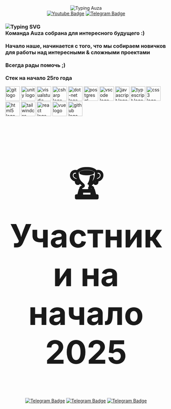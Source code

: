 <div align="center" class="container">
</div>
<div id="views" align="center">
    <img src="https://readme-typing-svg.demolab.com?font=Fira+Code&size=33&pause=1000&color=F7F7F7&center=true&vCenter=true&repeat=false&width=435&lines=%F0%9F%91%8BHello+from+AuzaTeam" alt="Typing Auza" />
</div>
<div align="center">
    <a href="auzateaminc@gmail.com"><img src="https://img.shields.io/badge/Gmail-red?style=for-the-badge&logo=gmail&logoColor=white" alt="Youtube Badge"></a>
    <a href="https://t.me/n1_3ro"><img src="https://img.shields.io/badge/Telegram-blue?style=for-the-badge&logo=telegram&logoColor=white" alt="Telegram Badge"></a>
</div>
<div align="center">
    <h3 align="left">
  <img src="https://readme-typing-svg.demolab.com?font=Fira+Code&pause=1000&vCenter=true&random=true&width=330&lines=%D0%A1%D0%B0%D0%BF+%D0%BE%D1%82+AuzaTeam;FearFusion+Games+%7C+AuzaTeam" alt="Typing SVG" /><br>
  Команда Auza собрана для интересного будущего :)<br><br>Начало наше, начинается с того, что мы собираем новичков для работы над интересными & сложными проектами<br><br>Всегда рады помочь ;)<br><br>
  Стек на начало 25го года
</h3>

<div align="left">
    <img src="https://skillicons.dev/icons?i=git" height="45" alt="git logo"  />
    <img src="https://skillicons.dev/icons?i=unity" height="45" alt="unity logo"  />
    <img src="https://skillicons.dev/icons?i=visualstudio" height="45" alt="visualstudio logo"  />
    <img src="https://skillicons.dev/icons?i=cs" height="45" alt="csharp logo"  />
    <img src="https://skillicons.dev/icons?i=dotnet" height="45" alt="dot-net logo"  />
    <img src="https://skillicons.dev/icons?i=postgres" height="45" alt="postgresql logo"  />
    <img src="https://skillicons.dev/icons?i=vscode" height="45" alt="vscode logo"  />
    <img src="https://skillicons.dev/icons?i=js" height="45" alt="javascript logo"  />
    <img src="https://skillicons.dev/icons?i=ts" height="45" alt="typescript logo"  />
    <img src="https://skillicons.dev/icons?i=css" height="45" alt="css3 logo"  />
    <img src="https://skillicons.dev/icons?i=html" height="45" alt="html5 logo"  />
    <img src="https://skillicons.dev/icons?i=tailwind" height="45" alt="tailwindcss logo"  />
    <img src="https://skillicons.dev/icons?i=react" height="45" alt="react logo"  />
    <img src="https://skillicons.dev/icons?i=vue" height="45" alt="vue logo"  />
    <img src="https://skillicons.dev/icons?i=github" height="45" alt="github logo"  />
</div>
</div>  
<div align="center">
    <h2 style="font-size:100px">🏆 Участники на начало 2025</h2>
    <a href="https://github.com/n13ro" target="_blank"><img src="https://github-widgetbox.vercel.app/api/profile?username=n13ro&data=followers,repositories,stars,commits" alt="Telegram Badge"></a>
    <a href="https://github.com/Ypags" target="_blank"><img src="https://github-widgetbox.vercel.app/api/profile?username=Ypags&data=followers,repositories,stars,commits" alt="Telegram Badge"></a>
    <a href="https://github.com/Zzerud" target="_blank"> <img src="https://github-widgetbox.vercel.app/api/profile?username=Zzerud&data=followers,repositories,stars,commits" alt="Telegram Badge"></a>
</div>

